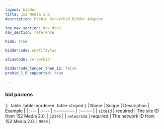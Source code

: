 ```yaml
---
layout: bidder
title: 152 Media 2.0
description: Prebid Serverbid Bidder Adaptor

top_nav_section: dev_docs
nav_section: reference

hide: true

biddercode: onefiftytwo

aliasCode: serverbid

biddercode_longer_than_12: false
prebid_1_0_supported: true

---
```



### bid params

{: .table .table-bordered .table-striped }
| Name              | Scope    | Description                                                                                                          | Example                                       |
| :---              | :----    | :----------                                                                                                          | :------                                       |
| `siteId`      | required | The site ID from 152 Media 2.0.                                                                           | `12345`                                       |
| `networkId`       | required | The network ID from 152 Media 2.0.           | `9969`                                       |

